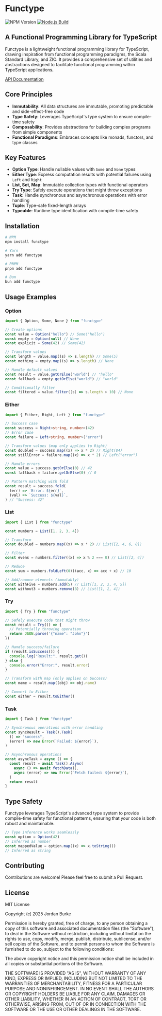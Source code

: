 # Functype

![NPM Version](https://img.shields.io/npm/v/functype?link=https%3A%2F%2Fwww.npmjs.com%2Fpackage%2Ffunctype)
[![Node.js Build](https://github.com/jordanburke/functype/actions/workflows/pnpm-build.yml/badge.svg)](https://github.com/jordanburke/functype/actions/workflows/pnpm-build.yml)

## A Functional Programming Library for TypeScript

Functype is a lightweight functional programming library for TypeScript, drawing inspiration from functional programming paradigms, the Scala Standard Library, and ZIO. It provides a comprehensive set of utilities and abstractions designed to facilitate functional programming within TypeScript applications.

[API Documentation](https://jordanburke.github.io/functype/)

## Core Principles

- **Immutability**: All data structures are immutable, promoting predictable and side-effect-free code
- **Type Safety**: Leverages TypeScript's type system to ensure compile-time safety
- **Composability**: Provides abstractions for building complex programs from simple components
- **Functional Paradigms**: Embraces concepts like monads, functors, and type classes

## Key Features

- **Option Type**: Handle nullable values with `Some` and `None` types
- **Either Type**: Express computation results with potential failures using `Left` and `Right`
- **List, Set, Map**: Immutable collection types with functional operators
- **Try Type**: Safely execute operations that might throw exceptions
- **Task**: Handle synchronous and asynchronous operations with error handling
- **Tuple**: Type-safe fixed-length arrays
- **Typeable**: Runtime type identification with compile-time safety

## Installation

```bash
# NPM
npm install functype

# Yarn
yarn add functype

# PNPM
pnpm add functype

# Bun
bun add functype
```

## Usage Examples

### Option

```typescript
import { Option, Some, None } from "functype"

// Create options
const value = Option("hello") // Some("hello")
const empty = Option(null) // None
const explicit = Some(42) // Some(42)

// Transform values
const length = value.map((s) => s.length) // Some(5)
const nothing = empty.map((s) => s.length) // None

// Handle default values
const result = value.getOrElse("world") // "hello"
const fallback = empty.getOrElse("world") // "world"

// Conditionally filter
const filtered = value.filter((s) => s.length > 10) // None
```

### Either

```typescript
import { Either, Right, Left } from "functype"

// Success case
const success = Right<string, number>(42)
// Error case
const failure = Left<string, number>("error")

// Transform values (map only applies to Right)
const doubled = success.map((x) => x * 2) // Right(84)
const stillError = failure.map((x) => x * 2) // Left("error")

// Handle errors
const value = success.getOrElse(0) // 42
const fallback = failure.getOrElse(0) // 0

// Pattern matching with fold
const result = success.fold(
  (err) => `Error: ${err}`,
  (val) => `Success: ${val}`,
) // "Success: 42"
```

### List

```typescript
import { List } from "functype"

const numbers = List([1, 2, 3, 4])

// Transform
const doubled = numbers.map((x) => x * 2) // List([2, 4, 6, 8])

// Filter
const evens = numbers.filter((x) => x % 2 === 0) // List([2, 4])

// Reduce
const sum = numbers.foldLeft(0)((acc, x) => acc + x) // 10

// Add/remove elements (immutably)
const withFive = numbers.add(5) // List([1, 2, 3, 4, 5])
const without3 = numbers.remove(3) // List([1, 2, 4])
```

### Try

```typescript
import { Try } from "functype"

// Safely execute code that might throw
const result = Try(() => {
  // Potentially throwing operation
  return JSON.parse('{"name": "John"}')
})

// Handle success/failure
if (result.isSuccess()) {
  console.log("Result:", result.get())
} else {
  console.error("Error:", result.error)
}

// Transform with map (only applies on Success)
const name = result.map((obj) => obj.name)

// Convert to Either
const either = result.toEither()
```

### Task

```typescript
import { Task } from "functype"

// Synchronous operations with error handling
const syncResult = Task().Task(
  () => "success",
  (error) => new Error(`Failed: ${error}`),
)

// Asynchronous operations
const asyncTask = async () => {
  const result = await Task().Async(
    async () => await fetchData(),
    async (error) => new Error(`Fetch failed: ${error}`),
  )
  return result
}
```

## Type Safety

Functype leverages TypeScript's advanced type system to provide compile-time safety for functional patterns, ensuring that your code is both robust and maintainable.

```typescript
// Type inference works seamlessly
const option = Option(42)
// Inferred as number
const mappedValue = option.map((x) => x.toString())
// Inferred as string
```

## Contributing

Contributions are welcome! Please feel free to submit a Pull Request.

## License

MIT License

Copyright (c) 2025 Jordan Burke

Permission is hereby granted, free of charge, to any person obtaining a copy
of this software and associated documentation files (the "Software"), to deal
in the Software without restriction, including without limitation the rights
to use, copy, modify, merge, publish, distribute, sublicense, and/or sell
copies of the Software, and to permit persons to whom the Software is
furnished to do so, subject to the following conditions:

The above copyright notice and this permission notice shall be included in all
copies or substantial portions of the Software.

THE SOFTWARE IS PROVIDED "AS IS", WITHOUT WARRANTY OF ANY KIND, EXPRESS OR
IMPLIED, INCLUDING BUT NOT LIMITED TO THE WARRANTIES OF MERCHANTABILITY,
FITNESS FOR A PARTICULAR PURPOSE AND NONINFRINGEMENT. IN NO EVENT SHALL THE
AUTHORS OR COPYRIGHT HOLDERS BE LIABLE FOR ANY CLAIM, DAMAGES OR OTHER
LIABILITY, WHETHER IN AN ACTION OF CONTRACT, TORT OR OTHERWISE, ARISING FROM,
OUT OF OR IN CONNECTION WITH THE SOFTWARE OR THE USE OR OTHER DEALINGS IN THE
SOFTWARE.
